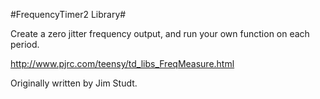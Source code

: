 #FrequencyTimer2 Library#

Create a zero jitter frequency output, and run your own function on each period.

http://www.pjrc.com/teensy/td_libs_FreqMeasure.html

Originally written by Jim Studt.
